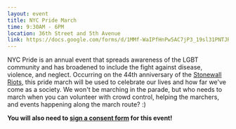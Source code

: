 ```yaml
---
layout: event
title: NYC Pride March
time: 9:30AM - 6PM
location: 36th Street and 5th Avenue
link: https://docs.google.com/forms/d/1MMf-WaIPfHnPw5AC7jP3_19sl31PNTJRhX8HoVcwZQA
---
```

NYC Pride is an annual event that spreads awareness of the LGBT community and has broadened to include the fight against disease, violence, and neglect. Occurring on the 44th anniversary of the [Stonewall Riots](http://en.wikipedia.org/wiki/Stonewall_riots), this pride march will be used to celebrate our lives and how far we've come as a society. We won't be marching in the parade, but who needs to march when you can volunteer with crowd control, helping the marchers, and events happening along the march route? :)

**You will also need to [sign a consent form](https://docs.google.com/file/d/0B27xy3_LFsTlQm1CQ2tKM3cyUGc/edit) for this event!**
